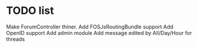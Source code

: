 TODO list
=======

Make ForumController thiner.
Add FOSJsRoutingBundle support
Add OpenID support
Add admin module
Add message edited by
All/Day/Hour for threads
